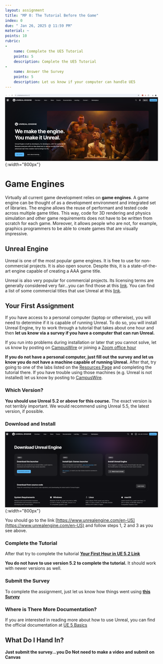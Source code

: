 ```yaml
---
layout: assignment
title: "MP 0: The Tutorial Before the Game"
index: 0
due: " Jan 26, 2025 @ 11:59 PM"
material: ~
points: 10
rubric:
-
    name: Commplete the UE5 Tutorial
    points: 5
    description: Complete the UE5 Tutorial
-
    name: Answer the Survey  
    points: 5
    description: Let us know if your computer can handle UE5 
---
```

![Unreal](/img/unreal-signin.png){:width="800px"}

# Game Engines

Virtually all current game development relies on **game engines**. A game engine can be thought of as a development environment and integrated set of libraries. The engine allows the reuse of performant and tested code across multiple game titles. This way, code for 3D rendering and physics simulation and other game requirements does not have to be written from scratch for each game. Moreover, it allows people who are not, for example, graphics programmers to be able to create games that are visually impressive. 

## Unreal Engine

Unreal is one of the most popular game engines. It is free to use for non-commercial projects. It is also open source. Despite this, it is a state-of-the-art engine capable of creating a AAA game title. 

Unreal is also very popular for commercial projects. Its licensing terms are generally considered very fair...you can find those at this [link](https://en.wikipedia.org/wiki/Unreal_Engine_5). You can find a list of some commercial titles that use Unreal at this [link](https://gamerant.com/all-confirmed-unreal-engine-5-games/).

## Your First Assignment

If you have access to a personal computer (laptop or otherwise), you will need to determine if it is capable of running Unreal. To do so, you will install Unreal Engine, try to work through a tutorial that takes about one hour and then **let us know via a survey if you have a computer that can run Unreal.**

If you run into problems during installation or later that you cannot solve, let us know by posting on [CampusWire](https://campuswire.com/c/GB2E56D41/feed) or joining a [Zoom office hour](https://illinois-cs415.github.io/officehours.html)

**If you do not have a personal computer, just fill out the survey and let us know you do not have a machine capable of running Unreal.** After that, try going to one of the labs listed on the [Resources Page](https://illinois-cs415.github.io/resources) and completing the tutorial there. If you have trouble using those machines (e.g. Unreal is not installed) let us know by posting to [CampusWire](https://campuswire.com/c/GB2E56D41/feed).

### Which Version?

**You should use Unreal 5.2 or above for this course.** The exact version is not terribly important. We would recommend using Unreal 5.5, the latest version, if possible.

### Download and Install
![Unreal](/img/unreal-install.png){:width="800px"}


You should go to the link [https://www.unrealengine.com/en-US](https://www.unrealengine.com/en-US) and follow steps 1, 2 and 3 as you see above.

### Complete the Tutorial

After that try to complete the tuitorial 
**[Your First Hour in UE 5.2 Link](https://dev.epicgames.com/community/learning/courses/3ke/your-first-hour-in-unreal-engine-5-2/vvdk/your-first-hour-in-unreal-engine-5-2-overview)**<br/>

**You do not have to use version 5.2 to complete the tutorial.** It should work with newer versions as well.

### Submit the Survey

To complete the assignment, just let us know how things went using **[this Survey](https://docs.google.com/forms/d/e/1FAIpQLSe4DuSdMNXttHvGxd8anXKv87YbvcziNijgKsutx24pM2i9eQ/viewform?usp=sharing)**

### Where is There More Documentation?

If you are interested in reading more about how to use Unreal, you can find the official documentation at [UE 5 Basics](https://dev.epicgames.com/documentation/en-us/unreal-engine/understanding-the-basics-of-unreal-engine)

## What Do I Hand In?

**Just submit the survey...you Do Not need to make a video and submit on Canvas**
